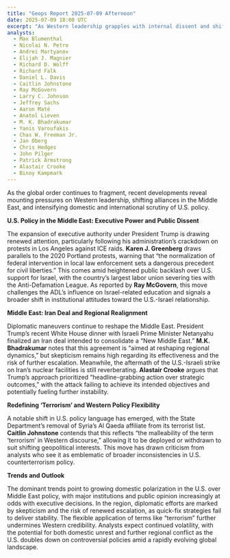 ```yaml
---
title: "Geops Report 2025-07-09 Afternoon"
date: 2025-07-09 18:00 UTC
excerpt: "As Western leadership grapples with internal dissent and shifting alliances, the U.S. faces mounting scrutiny over its Middle East policies, highlighted by controversial executive actions and a precarious Iran deal that threatens to further destabilize an already volatile region."
analysts:
  - Max Blumenthal
  - Nicolai N. Petro
  - Andrei Martyanov
  - Elijah J. Magnier
  - Richard D. Wolff
  - Richard Falk
  - Daniel L. Davis
  - Caitlin Johnstone
  - Ray McGovern
  - Larry C. Johnson
  - Jeffrey Sachs
  - Aaron Maté
  - Anatol Lieven
  - M. K. Bhadrakumar
  - Yanis Varoufakis
  - Chas W. Freeman Jr.
  - Jan Oberg
  - Chris Hedges
  - John Pilger
  - Patrick Armstrong
  - Alastair Crooke
  - Binoy Kampmark
---
```


As the global order continues to fragment, recent developments reveal mounting pressures on Western leadership, shifting alliances in the Middle East, and intensifying domestic and international scrutiny of U.S. policy.

**U.S. Policy in the Middle East: Executive Power and Public Dissent**

The expansion of executive authority under President Trump is drawing renewed attention, particularly following his administration’s crackdown on protests in Los Angeles against ICE raids. **Karen J. Greenberg** draws parallels to the 2020 Portland protests, warning that “the normalization of federal intervention in local law enforcement sets a dangerous precedent for civil liberties.” This comes amid heightened public backlash over U.S. support for Israel, with the country’s largest labor union severing ties with the Anti-Defamation League. As reported by **Ray McGovern**, this move challenges the ADL’s influence on Israel-related education and signals a broader shift in institutional attitudes toward the U.S.-Israel relationship.

**Middle East: Iran Deal and Regional Realignment**

Diplomatic maneuvers continue to reshape the Middle East. President Trump’s recent White House dinner with Israeli Prime Minister Netanyahu finalized an Iran deal intended to consolidate a “New Middle East.” **M.K. Bhadrakumar** notes that this agreement is “aimed at reshaping regional dynamics,” but skepticism remains high regarding its effectiveness and the risk of further escalation. Meanwhile, the aftermath of the U.S.-Israeli strike on Iran’s nuclear facilities is still reverberating. **Alastair Crooke** argues that Trump’s approach prioritized “headline-grabbing action over strategic outcomes,” with the attack failing to achieve its intended objectives and potentially fueling further instability.

**Redefining ‘Terrorism’ and Western Policy Flexibility**

A notable shift in U.S. policy language has emerged, with the State Department’s removal of Syria’s Al Qaeda affiliate from its terrorist list. **Caitlin Johnstone** contends that this reflects “the malleability of the term ‘terrorism’ in Western discourse,” allowing it to be deployed or withdrawn to suit shifting geopolitical interests. This move has drawn criticism from analysts who see it as emblematic of broader inconsistencies in U.S. counterterrorism policy.

**Trends and Outlook**

The dominant trends point to growing domestic polarization in the U.S. over Middle East policy, with major institutions and public opinion increasingly at odds with executive decisions. In the region, diplomatic efforts are marked by skepticism and the risk of renewed escalation, as quick-fix strategies fail to deliver stability. The flexible application of terms like “terrorism” further undermines Western credibility. Analysts expect continued volatility, with the potential for both domestic unrest and further regional conflict as the U.S. doubles down on controversial policies amid a rapidly evolving global landscape.
